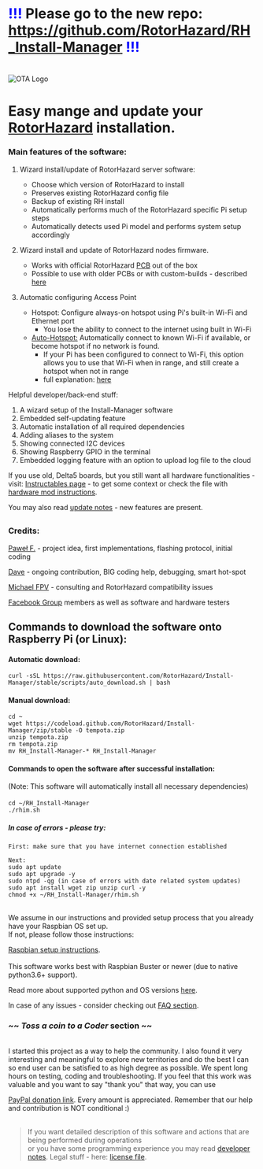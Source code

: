 #
#
# <span style="color:blue">!!!</span> Please go to the new repo: https://github.com/RotorHazard/RH_Install-Manager <span style="color:blue">!!!</span>
#
#

![OTA Logo](./resources/rhim_logo.png)


# Easy mange and update your [RotorHazard](https://github.com/RotorHazard/RotorHazard) installation.


### Main features of the software:

1. Wizard install/update of RotorHazard server software:
    - Choose which version of RotorHazard to install
    - Preserves existing RotorHazard config file
    - Backup of existing RH install
    - Automatically performs much of the RotorHazard specific Pi setup steps
    - Automatically detects used Pi model and performs system setup accordingly

1. Wizard install and update of RotorHazard nodes firmware.
    - Works with official
      RotorHazard [PCB](https://github.com/RotorHazard/RotorHazard/blob/main/resources/PCB/README.md) out of the box
    - Possible to use with older PCBs or with custom-builds - described [here](how_to/hw_mod_instructions.txt)

1. Automatic configuring Access Point
    - Hotspot: Configure always-on hotspot using Pi's built-in Wi-Fi and Ethernet port
        - You lose the ability to connect to the internet using built in Wi-Fi
    - [Auto-Hotspot:](./AUTO_HOTSPOT.md) Automatically connect to known Wi-Fi if available, or become hotspot if no
      network is found.
        - If your Pi has been configured to connect to Wi-Fi, this option allows you to use that Wi-Fi when in range,
          and still create a hotspot when not in range
        - full
          explanation: [here](https://www.raspberryconnect.com/projects/65-raspberrypi-hotspot-accesspoints/158-raspberry-pi-auto-wifi-hotspot-switch-direct-connection)

Helpful developer/back-end stuff:

1. A wizard setup of the Install-Manager software
1. Embedded self-updating feature
1. Automatic installation of all required dependencies
1. Adding aliases to the system
1. Showing connected I2C devices
1. Showing Raspberry GPIO in the terminal
1. Embedded logging feature with an option to upload log file to the cloud
   <br/>

If you use old, Delta5 boards, but you still want all hardware functionalities -
visit: [Instructables page](https://www.instructables.com/id/RotorHazard-Updater/) - to get some context
or check the file with [hardware mod instructions](/how_to/hw_mod_instructions.txt).

You may also read [update notes](/docs/update-notes.txt) - new features are present.
</br>

##

### Credits:

[Paweł F.](https://github.com/szafranski) - project idea, first implementations, flashing protocol, initial coding
</br>

[Dave](https://github.com/just-david) - ongoing contribution, BIG coding help, debugging, smart hot-spot
</br>

[Michael FPV](https://github.com/HazardCreative) - consulting and RotorHazard compatibility issues
</br>

[Facebook Group](https://www.facebook.com/groups/207159263704015) members as well as software and hardware testers
</br>

##

## Commands to download the software onto Raspberry Pi (or Linux):

#### Automatic download:

    curl -sSL https://raw.githubusercontent.com/RotorHazard/Install-Manager/stable/scripts/auto_download.sh | bash

#### Manual download:

    cd ~
    wget https://codeload.github.com/RotorHazard/Install-Manager/zip/stable -O tempota.zip
    unzip tempota.zip
    rm tempota.zip
    mv RH_Install-Manager-* RH_Install-Manager

#### Commands to open the software after successful installation:

(Note:  This software will automatically install all necessary dependencies)

####

    cd ~/RH_Install-Manager
    ./rhim.sh

##### In case of errors - please try:

    First: make sure that you have internet connection established
    
    Next:
    sudo apt update
    sudo apt upgrade -y
    sudo ntpd -qg (in case of errors with date related system updates)
    sudo apt install wget zip unzip curl -y
    chmod +x ~/RH_Install-Manager/rhim.sh

<br/>
We assume in our instructions and provided setup process that you already have your Raspbian OS set up. <br/>
If not, please follow those instructions: 

[Raspbian setup instructions](https://www.raspberrypi.org/documentation/installation/installing-images/README.md).
<br/><br/>
This software works best with Raspbian Buster or newer (due to native python3.6+ support).

Read more about supported python and OS versions [here](/docs/python36_help.txt).
<br/>

In case of any issues - consider checking out [FAQ section](/docs/FAQ.md).

### ~~ *Toss a coin to a Coder* section ~~

<br/>
I started this project as a way to help the community. I also found it very interesting and meaningful to explore new territories and do the best I can so end user can be satisfied to as high degree as possible. We spent long hours on testing, coding and troubleshooting. If you feel that this work was valuable and you want to say "thank you" that way, you can use

[PayPal donation link](https://www.paypal.com/cgi-bin/webscr?cmd=_s-xclick&hosted_button_id=ULZYQPB38C8UQ&source=url).
Every amount is appreciated. Remember that our help and contribution is NOT conditional :)
<br/>
<br/>

> If you want detailed description of this software and actions that are being performed during operations</br>
> or you have some programming experience you may read [developer notes](/docs/dev-notes.txt). Legal stuff -
> here: [license file](/docs/LICENSE.txt).
